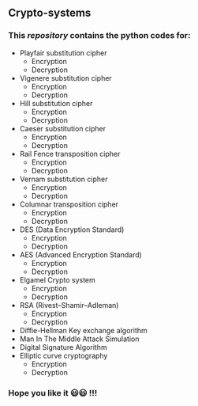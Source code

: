 ## Crypto-systems
### This *repository* contains the python codes for:
* Playfair substitution cipher 
  * Encryption
  * Decryption
* Vigenere substitution cipher
  * Encryption
  * Decryption
* Hill substitution cipher
  * Encryption
  * Decryption
* Caeser substitution cipher
  * Encryption
  * Decryption
* Rail Fence transposition cipher
  * Encryption
  * Decryption
* Vernam substitution cipher
  * Encryption
  * Decryption
* Columnar transposition cipher
  * Encryption
  * Decryption
* DES (Data Encryption Standard)
  * Encryption
  * Decryption
* AES (Advanced Encryption Standard)
  * Encryption
  * Decryption
* Elgamel Crypto system
  * Encryption
  * Decryption
* RSA (Rivest–Shamir–Adleman)
  * Encryption
  * Decryption
* Diffie-Hellman Key exchange algorithm
* Man In The Middle Attack Simulation
* Digital Signature Algorithm
* Elliptic curve cryptography
  * Encryption
  * Decryption
### Hope you like it :smiley::smiley: !!! 
